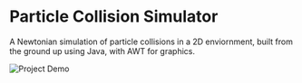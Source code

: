 # Particle Collision Simulator

A Newtonian simulation of particle collisions in a 2D enviornment, built from the ground up using Java, with AWT for graphics.

![Project Demo](https://github.com/smchase/Physics-Engine/blob/master/demo.gif)
